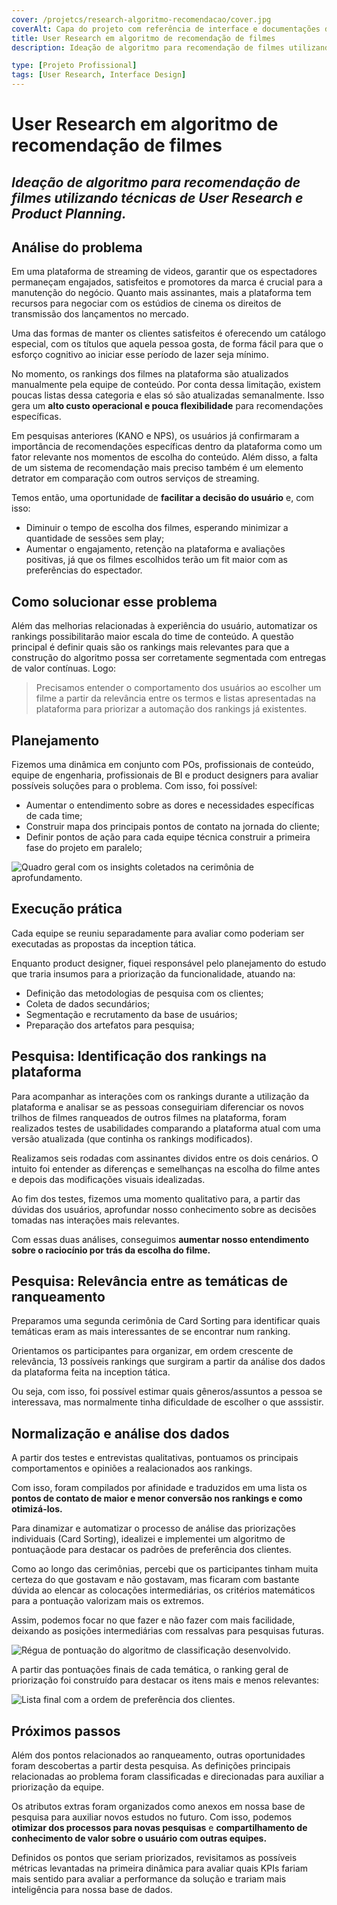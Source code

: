 ```yaml
---
cover: /projetcs/research-algoritmo-recomendacao/cover.jpg
coverAlt: Capa do projeto com referência de interface e documentações de pesquisa.
title: User Research em algoritmo de recomendação de filmes
description: Ideação de algoritmo para recomendação de filmes utilizando técnicas de User Research e Product Planning.

type: [Projeto Profissional]
tags: [User Research, Interface Design]
---
```


# User Research em algoritmo de recomendação de filmes
## _Ideação de algoritmo para recomendação de filmes utilizando técnicas de User Research e Product Planning._

## Análise do problema
Em uma plataforma de streaming de videos, garantir que os espectadores permaneçam engajados, satisfeitos e promotores da marca é crucial para a manutenção do negócio. Quanto mais assinantes, mais a plataforma tem recursos para negociar com os estúdios de cinema os direitos de transmissão dos lançamentos no mercado.

Uma das formas de manter os clientes satisfeitos é oferecendo um catálogo especial, com os títulos que aquela pessoa gosta, de forma fácil para que o esforço cognitivo ao iniciar esse período de lazer seja mínimo.

No momento, os rankings dos filmes na plataforma são atualizados manualmente pela equipe de conteúdo. Por conta dessa limitação, existem poucas listas dessa categoria e elas só são atualizadas semanalmente. Isso gera um **alto custo operacional e pouca flexibilidade** para recomendações específicas.

Em pesquisas anteriores (KANO e NPS), os usuários já confirmaram a importância de recomendações específicas dentro da plataforma como um fator relevante nos momentos de escolha do conteúdo. Além disso, a falta de um sistema de recomendação mais preciso também é um elemento detrator em comparação com outros serviços de streaming.

Temos então, uma oportunidade de **facilitar a decisão do usuário** e, com isso:
* Diminuir o tempo de escolha dos filmes, esperando minimizar a quantidade de sessões sem play;
* Aumentar o engajamento, retenção na plataforma e avaliações positivas, já que os filmes escolhidos terão um fit maior com as preferências do espectador.

## Como solucionar esse problema
Além das melhorias relacionadas à experiência do usuário, automatizar os rankings possibilitarão maior escala do time de conteúdo. A questão principal é definir quais são os rankings mais relevantes para que a construção do algoritmo possa ser corretamente segmentada com entregas de valor contínuas. Logo:

>Precisamos entender o comportamento dos usuários ao escolher um filme a partir da relevância entre os termos e listas apresentadas na plataforma para priorizar a automação dos rankings já existentes.

## Planejamento
Fizemos uma dinâmica em conjunto com POs, profissionais de conteúdo, equipe de engenharia, profissionais de BI e product designers para avaliar possíveis soluções para o problema. Com isso, foi possível:

* Aumentar o entendimento sobre as dores e necessidades específicas de cada time;
* Construir mapa dos principais pontos de contato na jornada do cliente;
* Definir pontos de ação para cada equipe técnica construir a primeira fase do projeto em paralelo;

![Quadro geral com os insights coletados na cerimônia de aprofundamento.](/public/projects/research-algoritmo-recomendacao/tactical-inception.jpg)

## Execução prática
Cada equipe se reuniu separadamente para avaliar como poderiam ser executadas as propostas da inception tática.

Enquanto product designer, fiquei responsável pelo planejamento do estudo que traria insumos para a priorização da funcionalidade, atuando na:

* Definição das metodologias de pesquisa com os clientes;
* Coleta de dados secundários;
* Segmentação e recrutamento da base de usuários;
* Preparação dos artefatos para pesquisa;

## Pesquisa: Identificação dos rankings na plataforma
Para acompanhar as interações com os rankings durante a utilização da plataforma e analisar se as pessoas conseguiriam diferenciar os novos trilhos de filmes ranqueados de outros filmes na plataforma, foram realizados testes de usabilidades comparando a plataforma atual com uma versão atualizada (que continha os rankings modificados).

Realizamos seis rodadas com assinantes dividos entre os dois cenários. O intuito foi entender as diferenças e semelhanças na escolha do filme antes e depois das modificações visuais idealizadas.

Ao fim dos testes, fizemos uma momento qualitativo para, a partir das dúvidas dos usuários, aprofundar nosso conhecimento sobre as decisões tomadas nas interações mais relevantes.

Com essas duas análises, conseguimos **aumentar nosso entendimento sobre o raciocínio por trás da escolha do filme.**

## Pesquisa: Relevância entre as temáticas de ranqueamento
Preparamos uma segunda cerimônia de Card Sorting para identificar quais temáticas eram as mais interessantes de se encontrar num ranking.

Orientamos os participantes para organizar, em ordem crescente de relevância, 13 possíveis rankings que surgiram a partir da análise dos dados da plataforma feita na inception tática.

Ou seja, com isso, foi possível estimar quais gêneros/assuntos a pessoa se interessava, mas normalmente tinha dificuldade de escolher o que asssistir.

## Normalização e análise dos dados
A partir dos testes e entrevistas qualitativas, pontuamos os principais comportamentos e opiniões a realacionados aos rankings.

Com isso, foram compilados por afinidade e traduzidos em uma lista os **pontos de contato de maior e menor conversão nos rankings e como otimizá-los.**

Para dinamizar e automatizar o processo de análise das priorizações individuais (Card Sorting), idealizei e implementei um algoritmo de pontuaçãode para destacar os padrões de preferência dos clientes.

Como ao longo das cerimônias, percebi que os participantes tinham muita certeza do que gostavam e não gostavam, mas ficaram com bastante dúvida ao elencar as colocações intermediárias, os critérios matemáticos para a pontuação valorizam mais os extremos.

Assim, podemos focar no que fazer e não fazer com mais facilidade, deixando as posições intermediárias com ressalvas para pesquisas futuras.

![Régua de pontuação do algoritmo de classificação desenvolvido.](/public/projects/research-algoritmo-recomendacao/algorithim-rules.jpg)

A partir das pontuações finais de cada temática, o ranking geral de priorização foi construído para destacar os itens mais e menos relevantes:

![Lista final com a ordem de preferência dos clientes.](/public/projects/research-algoritmo-recomendacao/general-preferences.jpg)

## Próximos passos
Além dos pontos relacionados ao ranqueamento, outras oportunidades foram descobertas a partir desta pesquisa. As definições principais relacionadas ao problema foram classificadas e direcionadas para auxiliar a priorização da equipe.

Os atributos extras foram organizados como anexos em nossa base de pesquisa para auxiliar novos estudos no futuro. Com isso, podemos **otimizar dos processos para novas pesquisas** e **compartilhamento de conhecimento de valor sobre o usuário com outras equipes.**

Definidos os pontos que seriam priorizados, revisitamos as possíveis métricas levantadas na primeira dinâmica para avaliar quais KPIs fariam mais sentido para avaliar a performance da solução e trariam mais inteligência para nossa base de dados.
